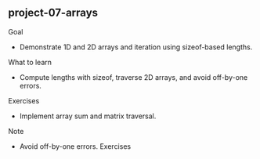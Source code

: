 
## project-07-arrays

Goal
- Demonstrate 1D and 2D arrays and iteration using sizeof-based lengths.

What to learn
- Compute lengths with sizeof, traverse 2D arrays, and avoid off-by-one errors.

Exercises
- Implement array sum and matrix traversal.

Note
- Avoid off-by-one errors.
Exercises
